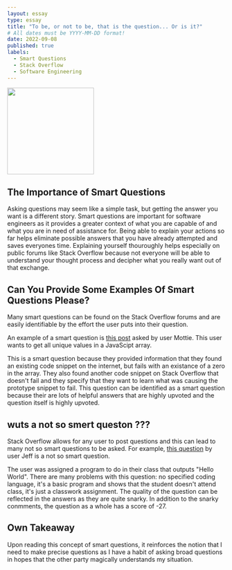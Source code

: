 ```yaml
---
layout: essay
type: essay
title: "To be, or not to be, that is the question... Or is it?"
# All dates must be YYYY-MM-DD format!
date: 2022-09-08
published: true
labels:
  - Smart Questions
  - Stack Overflow
  - Software Engineering
---
```



<img width="200px" class="rounded float-start pe-4" src="https://www.dictionary.com/e/wp-content/uploads/2018/03/Thinking_Face_Emoji-Emoji-Island.png">


## The Importance of Smart Questions

Asking questions may seem like a simple task, but getting the answer you want is a different story. Smart questions are important for software engineers as it provides a greater context of what you are capable of and what you are in need of assistance for. Being able to explain your actions so far helps eliminate possible answers that you have already attempted and saves everyones time. Explaining yourself thouroughly helps especially on public forums like Stack Overflow because not everyone will be able to understand your thought process and decipher what you really want out of that exchange.

## Can You Provide Some Examples Of Smart Questions Please?

Many smart questions can be found on the Stack Overflow forums and are easily identifiable by the effort the user puts into their question.

An example of a smart question is [this post](https://stackoverflow.com/questions/1960473/get-all-unique-values-in-a-javascript-array-remove-duplicates) asked by user Mottie. This user wants to get all unique values in a JavaScipt array. 

This is a smart question because they provided information that they found an existing code snippet on the internet, but fails with an existance of a zero in the array. They also found another code snippet on Stack Overflow that doesn't fail and they specify that they want to learn what was causing the prototype snippet to fail. This question can be identified as a smart question because their are lots of helpful answers that are highly upvoted and the question itself is highly upvoted.

## wuts a not so smert queston ???

Stack Overflow allows for any user to post questions and this can lead to many not so smart questions to be asked. For example, [this question](https://stackoverflow.com/questions/28588915/how-do-you-write-a-line-of-output) by user Jeff is a not so smart question.

The user was assigned a program to do in their class that outputs "Hello World". There are many problems with this question: no specified coding language, it's a basic program and shows that the student doesn't attend class, it's just a classwork assignment. The quality of the question can be reflected in the answers as they are quite snarky. In addition to the snarky conmments, the question as a whole has a score of -27.

## Own Takeaway

Upon reading this concept of smart questions, it reinforces the notion that I need to make precise questions as I have a habit of asking broad questions in hopes that the other party magically understands my situation.
